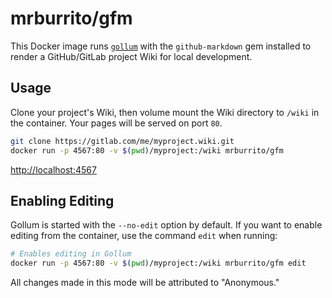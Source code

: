 # mrburrito/gfm

This Docker image runs [`gollum`](https://github.com/gollum/gollum) with the `github-markdown`
gem installed to render a GitHub/GitLab project Wiki for local development.

## Usage

Clone your project's Wiki, then volume mount the Wiki directory to `/wiki` in the container.
Your pages will be served on port `80`.


```bash
git clone https://gitlab.com/me/myproject.wiki.git
docker run -p 4567:80 -v $(pwd)/myproject:/wiki mrburrito/gfm
```

<http://localhost:4567>

## Enabling Editing

Gollum is started with the `--no-edit` option by default. If you want to enable editing
from the container, use the command `edit` when running:

```bash
# Enables editing in Gollum
docker run -p 4567:80 -v $(pwd)/myproject:/wiki mrburrito/gfm edit
```

All changes made in this mode will be attributed to "Anonymous."
